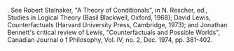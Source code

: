 . See Robert Stalnaker, "A Theory of Conditionals", in N. Rescher, ed., Studies in Logical Theory (Basil Blackwell, Oxford, 1968); David Lewis, Counterfactuals (Harvard University Press, Cambridge, 1973); and Jonathan Bennett's critical review of Lewis, "Counterfactuals and Possible Worlds", Canadian Journal o f Philosophy, Vol. IV, no. 2, Dec. 1974, pp. 381-402.